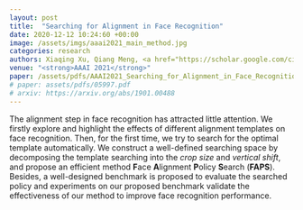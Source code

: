 ```yaml
---
layout: post
title:  "Searching for Alignment in Face Recognition"
date: 2020-12-12 10:24:60 +00:00
image: /assets/imgs/aaai2021_main_method.jpg
categories: research
authors: Xiaqing Xu, Qiang Meng, <a href="https://scholar.google.com/citations?user=EMEy3gwAAAAJ">Yunxiao Qin</a>, <a href="https://scholar.google.com/citations?user=W8_JzNcAAAAJ"><strong><u>Jianzhu Guo</u></strong></a>, <a href="https://scholar.google.com/citations?hl=en&user=q07NiEAAAAAJ">Chenxu Zhao</a>, <a href="https://scholar.google.com/citations?user=zHpew00AAAAJ">Feng Zhou</a>, <a href="https://scholar.google.com/citations?user=cuJ3QG8AAAAJ">Zhen Lei</a>
venue: "<strong>AAAI 2021</strong>"
paper: /assets/pdfs/AAAI2021_Searching_for_Alignment_in_Face_Recognition.pdf
# paper: assets/pdfs/05997.pdf
# arxiv: https://arxiv.org/abs/1901.00488
---
```

The alignment step in face recognition has attracted little attention. We firstly explore and highlight the effects of different alignment templates on face recognition. Then, for the first time, we try to search for the optimal template automatically. We construct a well-defined searching space by decomposing the template searching into the _crop size_ and _vertical shift_, and propose an efficient method **F**ace **A**lignment **P**olicy **S**earch (**FAPS**).
Besides, a well-designed benchmark is proposed to evaluate the searched policy and experiments on our proposed benchmark validate the effectiveness of our method to improve face recognition performance.